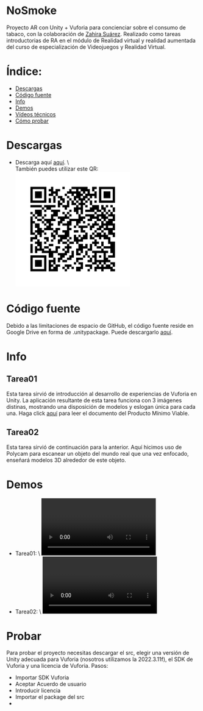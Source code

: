 # NoSmoke
Proyecto AR con Unity + Vuforia para concienciar sobre el consumo de tabaco, con la colaboración de [Zahira Suárez](https://github.com/ZahiraSuarez).
Realizado como tareas introductorias de RA en el módulo de Realidad virtual y realidad aumentada del curso de especialización de Videojuegos y Realidad Virtual.

# Índice:
- [Descargas](#Descargas)
- [Código fuente](#Código)
- [Info](#Info)
- [Demos](#Demos)
- [Vídeos técnicos](#Técnico)
- [Cómo probar](#Probar)

# Descargas
- Descarga aquí [aquí](https://drive.google.com/file/d/1gcAAX6sEXIJsvDzkdWyCzsV3qCEAzcX_/view?usp=sharing). \ \
También puedes utilizar este QR: \
  ![QR](public/images/nosmoke-qr-arm7.png)

# Código fuente
Debido a las limitaciones de espacio de GitHub, el código fuente reside en Google Drive en forma de .unitypackage.
Puede descargarlo [aquí](https://drive.google.com/drive/folders/1DO2Vrsq8HbsHCYTXZ5imVwWCBahq1Oek?usp=sharing).

# Info
## Tarea01
Esta tarea sirvió de introducción al desarrollo de experiencias de Vuforia en Unity. La aplicación resultante de esta tarea funciona con 3 imágenes distinas, mostrando una disposición de modelos y eslogan única para cada una.
Haga click [aquí]() para leer el documento del Producto Mínimo Viable.

## Tarea02
Esta tarea sirvió de continuación para la anterior. Aquí hicimos uso de Polycam para escanear un objeto del mundo real que una vez enfocado, enseñará modelos 3D alrededor de este objeto.

# Demos

- Tarea01: \ ![](public/videos/nosmoke-t01-reel-demo.mp4)
- Tarea02: \ ![](public/videos/nosmoke-t02-reel-demo.mp4)

# Probar
Para probar el proyecto necesitas descargar el src, elegir una versión de Unity adecuada para Vuforia (nosotros utilizamos la 2022.3.11f), el SDK de Vuforia y una licencia de Vuforia.
Pasos:
- Importar SDK Vuforia
- Aceptar Acuerdo de usuario
- Introducir licencia
- Importar el package del src
-

